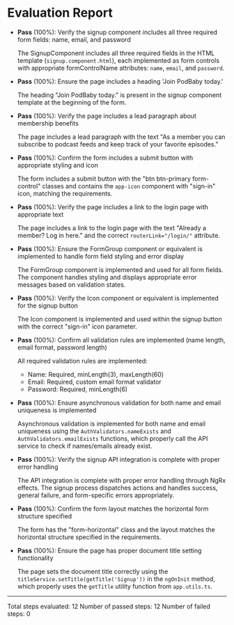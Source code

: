 # Evaluation Report

- **Pass** (100%): Verify the signup component includes all three required form fields: name, email, and password
  
  The SignupComponent includes all three required fields in the HTML template (`signup.component.html`), each implemented as form controls with appropriate formControlName attributes: `name`, `email`, and `password`.

- **Pass** (100%): Ensure the page includes a heading 'Join PodBaby today.'
  
  The heading "Join PodBaby today." is present in the signup component template at the beginning of the form.

- **Pass** (100%): Verify the page includes a lead paragraph about membership benefits
  
  The page includes a lead paragraph with the text "As a member you can subscribe to podcast feeds and keep track of your favorite episodes."

- **Pass** (100%): Confirm the form includes a submit button with appropriate styling and icon
  
  The form includes a submit button with the "btn btn-primary form-control" classes and contains the `app-icon` component with "sign-in" icon, matching the requirements.

- **Pass** (100%): Verify the page includes a link to the login page with appropriate text
  
  The page includes a link to the login page with the text "Already a member? Log in here." and the correct `routerLink="/login/"` attribute.

- **Pass** (100%): Ensure the FormGroup component or equivalent is implemented to handle form field styling and error display
  
  The FormGroup component is implemented and used for all form fields. The component handles styling and displays appropriate error messages based on validation states.

- **Pass** (100%): Verify the Icon component or equivalent is implemented for the signup button
  
  The Icon component is implemented and used within the signup button with the correct "sign-in" icon parameter.

- **Pass** (100%): Confirm all validation rules are implemented (name length, email format, password length)
  
  All required validation rules are implemented:
  - Name: Required, minLength(3), maxLength(60)
  - Email: Required, custom email format validator
  - Password: Required, minLength(6)

- **Pass** (100%): Ensure asynchronous validation for both name and email uniqueness is implemented
  
  Asynchronous validation is implemented for both name and email uniqueness using the `AuthValidators.nameExists` and `AuthValidators.emailExists` functions, which properly call the API service to check if names/emails already exist.

- **Pass** (100%): Verify the signup API integration is complete with proper error handling
  
  The API integration is complete with proper error handling through NgRx effects. The signup process dispatches actions and handles success, general failure, and form-specific errors appropriately.

- **Pass** (100%): Confirm the form layout matches the horizontal form structure specified
  
  The form has the "form-horizontal" class and the layout matches the horizontal structure specified in the requirements.

- **Pass** (100%): Ensure the page has proper document title setting functionality
  
  The page sets the document title correctly using the `titleService.setTitle(getTitle('Signup'))` in the `ngOnInit` method, which properly uses the `getTitle` utility function from `app.utils.ts`.

---

Total steps evaluated: 12
Number of passed steps: 12
Number of failed steps: 0